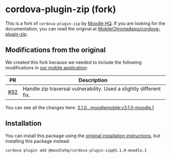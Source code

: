 # cordova-plugin-zip (fork)

This is a fork of `cordova-plugin-zip` by [Moodle HQ](https://moodle.com/). If you are looking for the documentation, you can read the original at [MobileChromeApps/cordova-plugin-zip](https://github.com/MobileChromeApps/cordova-plugin-zip).

## Modifications from the original

We created this fork because we needed to include the following modifications in [our mobile application](https://github.com/moodlehq/moodleapp):

| PR | Description |
| -- | ----------- |
| [#92](https://github.com/MobileChromeApps/cordova-plugin-zip/pull/92) | Handle zip traversal vulnerability. Used a slightly different fix. |

You can see all the changes here: [3.1.0...moodlemobile:v3.1.0-moodle.1](https://github.com/MobileChromeApps/cordova-plugin-zip/compare/3.1.0...moodlemobile:v3.1.0-moodle.1)

## Installation

You can install this package using the [original installation instructions](https://github.com/MobileChromeApps/cordova-plugin-zip#installation), but installing this package instead:

```sh
cordova plugin add @moodlehq/cordova-plugin-zip@3.1.0-moodle.1
```
